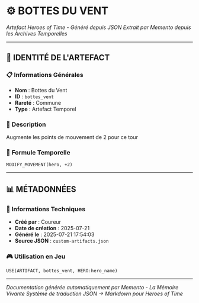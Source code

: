# ⚙️ **BOTTES DU VENT**
*Artefact Heroes of Time - Généré depuis JSON*
*Extrait par Memento depuis les Archives Temporelles*

---

## 🌟 **IDENTITÉ DE L'ARTEFACT**

### 📋 **Informations Générales**
- **Nom** : Bottes du Vent
- **ID** : `bottes_vent`
- **Rareté** : Commune
- **Type** : Artefact Temporel

### 📖 **Description**
Augmente les points de mouvement de 2 pour ce tour


### 🔮 **Formule Temporelle**
```hots
MODIFY_MOVEMENT(hero, +2)
```

---

## 📊 **MÉTADONNÉES**

### 🔧 **Informations Techniques**
- **Créé par** : Coureur
- **Date de création** : 2025-07-21
- **Généré le** : 2025-07-21 17:54:03
- **Source JSON** : `custom-artifacts.json`

### 🎮 **Utilisation en Jeu**
```hots
USE(ARTIFACT, bottes_vent, HERO:hero_name)
```

---

*Documentation générée automatiquement par Memento - La Mémoire Vivante*
*Système de traduction JSON → Markdown pour Heroes of Time*
